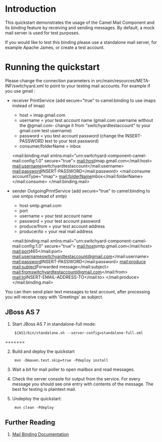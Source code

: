 Introduction
============
This quickstart demonstrates the usage of the Camel Mail Component and its binding feature by receiving and sending messages. By default, a mock mail server is used for test purposes.

If you would like to test this binding please use a standalone mail server, for example Apache James, or create a test account.

Running the quickstart
======================
Please change the connection parameters in src/main/resources/META-INF/switchyard.xml to point to your testing mail accounts. For example if you use gmail :

- receiver PrintService (add secure="true" to camel:binding to use imaps instead of imap)
  - host = imap.gmail.com
  - username = your test account name (gmail.com username without the @gmail.com- change it from "switchyardtestaccount" to your gmail.com test username)
  - password = you test account password (change the INSERT-PASSWORD text to your test password)
  - consumer/folderName = inbox	

  <mail:binding.mail xmlns:mail="urn:switchyard-component-camel-mail:config:1.0" secure="true">
      <mail:host>imap.gmail.com</mail:host>
      <mail:username>switchyardtestaccount</mail:username>
      <mail:password>INSERT-PASSWORD</mail:password>
      <mail:consume accountType="imap">
          <mail:folderName>inbox</mail:folderName>
      </mail:consume>
  </mail:binding.mail>

- sender OutgoingPrintService (add secure="true" to camel:binding to use smtps instead of smtp)
  - host smtp.gmail.com
  - port
  - username = your test account name
  - password = your test account password
  - produce/from = your test account address 
  - producer/to = your real mail address

  <mail:binding.mail xmlns:mail="urn:switchyard-component-camel-mail:config:1.0" secure="true">
      <mail:host>smtp.gmail.com</mail:host>
      <mail:port>465</mail:port>
      <mail:username>switchyardtestaccount@gmail.com</mail:username>
      <mail:password>INSERT-PASSWORD</mail:password>
      <mail:produce>
          <mail:subject>Forwarded message</mail:subject>
          <mail:from>switchyardtestaccount@gmail.com</mail:from>
          <mail:to>INSERT-EMAIL-ADDRESS-TO</mail:to>
      </mail:produce>
  </mail:binding.mail>


You can then send plain text messages to test account, after processing you will receive copy with 'Greetings' as subject.

JBoss AS 7
----------
1. Start JBoss AS 7 in standalone-full mode:

        ${AS}/bin/standalone.sh --server-config=standalone-full.xml
=======

2. Build and deploy the quickstart

        mvn -Dmaven.test.skip=true -Pdeploy install

3. Wait a bit for mail poller to open mailbox and read messages.

4. Check the server console for output from the service. For every message you should see one entry with contents of the message. The best for testing is plaintext mail.

5. Undeploy the quickstart:

        mvn clean -Pdeploy

## Further Reading

1. [Mail Binding Documentation](https://docs.jboss.org/author/display/SWITCHYARD/Mail)
